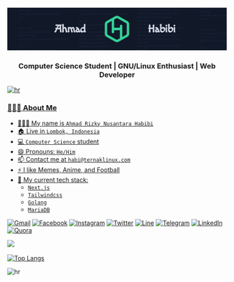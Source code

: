 [![Habibi's banner](./assets/banner.png)](https://habibi2004.pages.dev/)

<h3 align="center">Computer Science Student <a href="/">|</a> GNU/Linux Enthusiast <a href="/">|</a> Web Developer <a href="/"></h3>

![hr](https://user-images.githubusercontent.com/39755201/159233055-3bd55a37-7284-46ad-b759-5ab0c13b3828.png)

### 👨🏻‍💻 About Me

-  👨🏻‍💼 My name is `Ahmad Rizky Nusantara Habibi`
-  🏠 Live in `Lombok, Indonesia`
-  💻 `Computer Science` student
-  😄 Pronouns: `He/Him`
-  📫 Contact me at `habi@ternaklinux.com`
-  ⚡ I like Memes, Anime, and Football
-  🌟 My current tech stack:
    - `Next.js`
    - `Tailwindcss`
    - `Golang`
    - `MariaDB`

[![Gmail](https://img.shields.io/badge/Gmail-D14836?style=for-the-badge&logo=gmail&logoColor=white)](mailto:habi@ternaklinux.com)
[![Facebook](https://img.shields.io/badge/Facebook-%231877F2.svg?style=for-the-badge&logo=Facebook&logoColor=white)](https://www.facebook.com/ahmad.habibi7159)
[![Instagram](https://img.shields.io/badge/-Instagram-%23E4405F.svg?style=for-the-badge&logo=Instagram&logoColor=white)](https://www.instagram.com/ahmadhabibi14_)
[![Twitter](https://img.shields.io/badge/Twitter-%231DA1F2.svg?style=for-the-badge&logo=Twitter&logoColor=white)](https://twitter.com/ahmadh4bibi14)
[![Line](https://img.shields.io/badge/Line-00C300?style=for-the-badge&logo=line&logoColor=white)](https://line.me/ti/p/~ahmadhabibi14_)
[![Telegram](https://img.shields.io/badge/Telegram-DEDEDE?style=for-the-badge&logo=telegram&logoColor=blue)](https://t.me/ahmadhabibi14)
[![LinkedIn](https://img.shields.io/badge/linkedin-%230077B5.svg?style=for-the-badge&logo=linkedin&logoColor=white)](https://www.linkedin.com/in/ahmadhabibi14)
[![Quora](https://img.shields.io/badge/Quora-%23B92B27.svg?style=for-the-badge&logo=Quora&logoColor=white)](https://www.quora.com/profile/Ahmad-Habibi-14-1)

<img src="https://user-images.githubusercontent.com/73097560/115834477-dbab4500-a447-11eb-908a-139a6edaec5c.gif">


[![Top Langs](https://github-readme-stats.vercel.app/api/top-langs/?username=ahmadhabibi14&theme=gotham&langs_count=10&hide_progress=true)](https://github.com/anuraghazra/github-readme-stats)

![hr](https://user-images.githubusercontent.com/39755201/159233055-3bd55a37-7284-46ad-b759-5ab0c13b3828.png)
